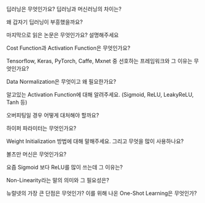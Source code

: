 딥러닝은 무엇인가요? 딥러닝과 머신러닝의 차이는?

왜 갑자기 딥러닝이 부흥했을까요?

마지막으로 읽은 논문은 무엇인가요? 설명해주세요

Cost Function과 Activation Function은 무엇인가요?

Tensorflow, Keras, PyTorch, Caffe, Mxnet 중 선호하는 프레임워크와 그 이유는 무엇인가요?

Data Normalization은 무엇이고 왜 필요한가요?

알고있는 Activation Function에 대해 알려주세요. (Sigmoid, ReLU, LeakyReLU, Tanh 등)

오버피팅일 경우 어떻게 대처해야 할까요?

하이퍼 파라미터는 무엇인가요?

Weight Initialization 방법에 대해 말해주세요. 그리고 무엇을 많이 사용하나요?

볼츠만 머신은 무엇인가요?

요즘 Sigmoid 보다 ReLU를 많이 쓰는데 그 이유는?

Non-Linearity라는 말의 의미와 그 필요성은?

뉴럴넷의 가장 큰 단점은 무엇인가? 이를 위해 나온 One-Shot Learning은 무엇인가?
